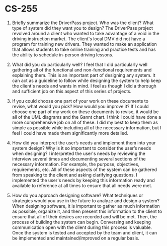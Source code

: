 # CS-255
1. Briefly summarize the DriverPass project. Who was the client? What type of system did they want you to design?
The DriverPass project revolved around a client who wanted to take advantage of a void in the driving instruction market. The client's local DMV did not have a program for training new drivers. They wanted to make an application that allows students to take online training and practice tests and has the ability to schedule in-person driving lessons.
   
2. What did you do particularly well?
I feel that I did particularly well gathering all of the functional and non-functional requirements and explaining them. This is an important part of designing any system. It can act as a guideline to follow while designing the system to help keep the client's needs and wants in mind. I feel as though I did a thorough and sufficient job on this aspect of this series of projects. 
   
3. If you could choose one part of your work on these documents to revise, what would you pick? How would you improve it?
If I could choose one part of my work on these documents to revise, it would be all of the UML diagrams and the Gannt chart. I think I could have done a more comprehensive job on all of these. I did my best to keep them as simple as possible while including all of the necessary information, but I feel I could have made them significantly more detailed. 
   
4. How did you interpret the user’s needs and implement them into your system design? Why is it so important to consider the user’s needs when designing?
I interpreted the user's needs by reviewing the interview several times and documenting several sections of the necessary information. For example, the purpose, objectives, requirements, etc. All of these aspects of the system can be gathered from speaking to the client and asking clarifying questions. I implemented the user's needs by keeping this information ready and available to reference at all times to ensure that all needs were met. 
   
5. How do you approach designing software? What techniques or strategies would you use in the future to analyze and design a system?
When designing software, it is important to gather as much information as possible, organize it, and then present this information to the client to ensure that all of their desires are recorded and will be met. Then, the process of building the system can begin. Conversing and keeping communication open with the client during this process is valuable. Once the system is tested and accepted by the team and client, it can be implemented and maintained/improved on a regular basis. 
